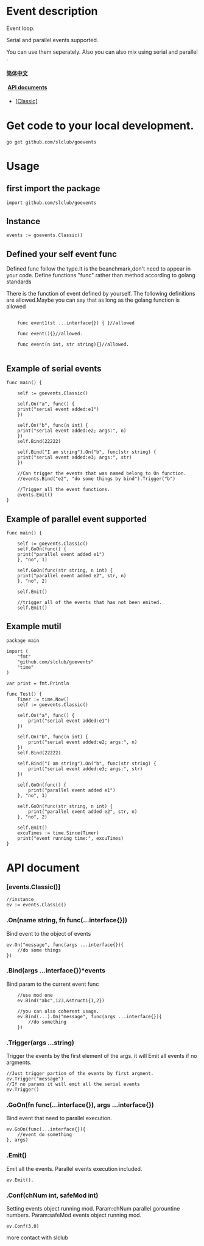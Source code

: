 <link rel="stylesheet" href="markdown.css">

# Event description

Event loop.

Serial and parallel events supported.

You can use them seperately. Also you can also mix using serial and parallel .

####  [简体中文](https://github.com/slclub/goevents/blob/master/doc/README.zh.md)
####  <a href="https://github.com/slclub/goevents#api">API documents</a>

- <a href="#classic">[Classic]</a>

# Get code to your local development.

    go get github.com/slclub/goevents

# Usage


## first import the package
  
    import github.com/slclub/goevents
  
## Instance
  
    events := goevents.Classic()


## Defined your self event func


Defined func follow the type.It is the beanchmark,don't need to appear in your code.
Define functions "func" rather than method according to golang standards

There is the function of event defined by yourself. The following definitions are allowed.Maybe you can say that as long as the golang function is allowed

```

    func event1(st ...interface{}) { }//allowed
   
    func event(){}//allowed.
    
    func event(n int, str string){}//allowed.
    
```
    
    
## Example of serial events

    func main() {

        self := goevents.Classic()

        self.On("a", func() {
        print("serial event added:e1")
        })

        self.On("b", func(n int) {
        print("serial event added:e2; args:", n)
        })
        self.Bind(22222)

        self.Bind("I am string").On("b", func(str string) {
        print("serial event added:e3; args:", str)
        })

        //Can trigger the events that was named belong to On function.
        //events.Bind("e2", "do some things by bind").Trigger("b")
        
        //Trigger all the event functions.
        events.Emit()
    }
    
## Example of parallel event supported

    func main() {

        self := goevents.Classic()
        self.GoOn(func() {
        print("parallel event added e1")
        }, "no", 1)

        self.GoOn(func(str string, n int) {
        print("parallel event added e2", str, n)
        }, "no", 2)

        self.Emit()

        //trigger all of the events that has not been emited.
        self.Emit()

## Example mutil

    package main

    import (
        "fmt"
        "github.com/slclub/goevents"
        "time"
    )

    var print = fmt.Println

    func Test() {
        Timer := time.Now()
        self := goevents.Classic()

        self.On("a", func() {
            print("serial event added:e1")
        })

        self.On("b", func(n int) {
            print("serial event added:e2; args:", n)
        })
        self.Bind(22222)

        self.Bind("I am string").On("b", func(str string) {
            print("serial event added:e3; args:", str)
        })

        self.GoOn(func() {
            print("parallel event added e1")
        }, "no", 1)

        self.GoOn(func(str string, n int) {
            print("parallel event added e2", str, n)
        }, "no", 2)

        self.Emit()
        excuTimes := time.Since(Timer)
        print("event running time:", excuTimes)
    }

# <a name="api">API document</a>

### <a name="classic" >[events.Classic()]</a>

    //instance
    ev := events.Classic()
    
### .On(name string, fn func(...interface{}))

Bind event to the object of events

    ev.On("message", func(args ...interface{}){
        //do some things
    })

### .Bind(args ...interface{})*events

Bind param to the current event func
```
    //use mod one
    ev.Bind("abc",123,&struct1{1,2})
    
    //you can also coherent usage.
    ev.Bind(...).On("message", func(args ...interface{}){
        //do something
    })
```    

### .Trigger(args ...string)

Trigger the events by the first element of the args. it will Emit all events if no argments.
    
    //Just trigger partion of the events by first argment.
    ev.Trigger("message")
    //If no params it will emit all the serial events 
    ev.Trigger()

### .GoOn(fn func(...interface{}), args ...interface{})

Bind event that need to parallel execution.
    
    ev.GoOn(func(...interface{}){
        //event do something
    }, args)
    
    
### .Emit()

Emit all the events.
Parallel events execution included.
    
    ev.Emit().

### .Conf(chNum int, safeMod int)

Setting events object running mod.
Param:chNum parallel gorountine numbers.
Param:safeMod events object running mod.

    ev.Conf(3,0)
    
more contact with slclub
